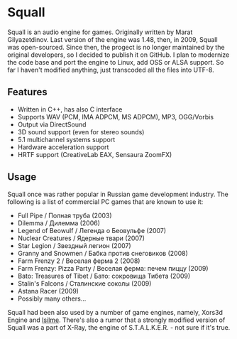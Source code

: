 Squall
======
Squall is an audio engine for games. Originally written by Marat Gilyazetdinov. Last version of the engine was 1.48, then, in 2009, Squall was open-sourced. Since then, the progect is no longer maintained by the original developers, so I decided to publish it on GitHub. I plan to modernize the code base and port the engine to Linux, add OSS or ALSA support. So far I haven't modified anything, just transcoded all the files into UTF-8.

Features
--------
* Written in C++, has also C interface
* Supports WAV (PCM, IMA ADPCM, MS ADPCM), MP3, OGG/Vorbis
* Output via DirectSound
* 3D sound support (even for stereo sounds)
* 5.1 multichannel systems support
* Hardware acceleration support
* HRTF support (CreativeLab EAX, Sensaura ZoomFX)

Usage
-----
Squall once was rather popular in Russian game development industry. The following is a list of commercial PC games that are known to use it:
* Full Pipe / Полная труба (2003)
* Dilemma / Дилемма (2006)
* Legend of Beowulf / Легенда о Беовульфе (2007)
* Nuclear Creatures / Ядерные твари (2007)
* Star Legion / Звездный легион (2007)
* Granny and Snowmen / Бабка против снеговиков (2008)
* Farm Frenzy 2 / Веселая ферма 2 (2008)
* Farm Frenzy: Pizza Party / Веселая ферма: печем пиццу (2009)
* Bato: Treasures of Tibet / Бато: сокровища Тибета (2009)
* Stalin's Falcons / Сталинские соколы (2009)
* Astana Racer (2009)
* Possibly many others...

Squall had been also used by a number of game engines, namely, Xors3d Engine and [Isilme](https://code.google.com/p/isilme). There's also a rumor that a strongly modified version of Squall was a part of X-Ray, the engine of S.T.A.L.K.E.R. - not sure if it's true. 